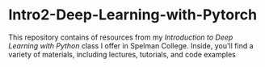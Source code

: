# Intro2-Deep-Learning-with-Pytorch
This repository contains of resources from my *Introduction to Deep Learning  with Python* class I offer in Spelman College. Inside, you'll find a variety of materials, including lectures, tutorials, and code examples
